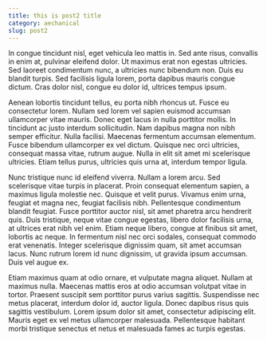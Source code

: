 ```yaml
---
title: this is post2 title
category: aechanical
slug: post2
---
```

In congue tincidunt nisl, eget vehicula leo mattis in. Sed ante risus, convallis in enim at, pulvinar eleifend dolor. Ut maximus erat non egestas ultricies. Sed laoreet condimentum nunc, a ultricies nunc bibendum non. Duis eu blandit turpis. Sed facilisis ligula lorem, porta dapibus mauris congue dictum. Cras dolor nisl, congue eu dolor id, ultrices tempus ipsum.

Aenean lobortis tincidunt tellus, eu porta nibh rhoncus ut. Fusce eu consectetur lorem. Nullam sed lorem vel sapien euismod accumsan ullamcorper vitae mauris. Donec eget lacus in nulla porttitor mollis. In tincidunt ac justo interdum sollicitudin. Nam dapibus magna non nibh semper efficitur. Nulla facilisi. Maecenas fermentum accumsan elementum. Fusce bibendum ullamcorper ex vel dictum. Quisque nec orci ultricies, consequat massa vitae, rutrum augue. Nulla in elit sit amet mi scelerisque ultricies. Etiam tellus purus, ultricies quis urna at, interdum tempor ligula.

Nunc tristique nunc id eleifend viverra. Nullam a lorem arcu. Sed scelerisque vitae turpis in placerat. Proin consequat elementum sapien, a maximus ligula molestie nec. Quisque et velit purus. Vivamus enim urna, feugiat et magna nec, feugiat facilisis nibh. Pellentesque condimentum blandit feugiat. Fusce porttitor auctor nisl, sit amet pharetra arcu hendrerit quis. Duis tristique, neque vitae congue egestas, libero dolor facilisis urna, at ultrices erat nibh vel enim. Etiam neque libero, congue at finibus sit amet, lobortis ac neque. In fermentum nisl nec orci sodales, consequat commodo erat venenatis. Integer scelerisque dignissim quam, sit amet accumsan lacus. Nunc rutrum lorem id nunc dignissim, ut gravida ipsum accumsan. Duis vel augue ex.

Etiam maximus quam at odio ornare, et vulputate magna aliquet. Nullam at maximus nulla. Maecenas mattis eros at odio accumsan volutpat vitae in tortor. Praesent suscipit sem porttitor purus varius sagittis. Suspendisse nec metus placerat, interdum dolor id, auctor ligula. Donec dapibus risus quis sagittis vestibulum. Lorem ipsum dolor sit amet, consectetur adipiscing elit. Mauris eget ex vel metus ullamcorper malesuada. Pellentesque habitant morbi tristique senectus et netus et malesuada fames ac turpis egestas.